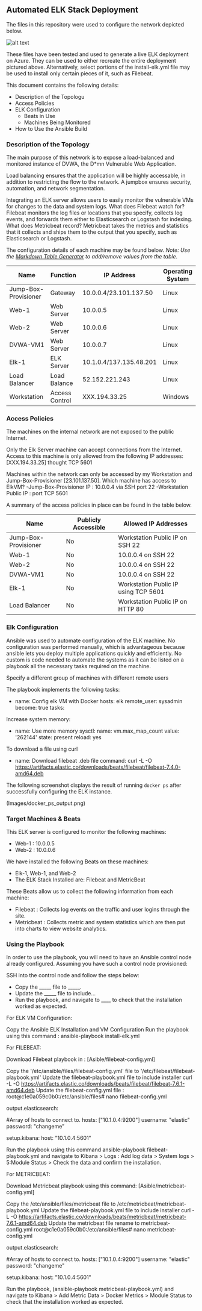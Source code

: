 ## Automated ELK Stack Deployment

The files in this repository were used to configure the network depicted below.

![alt text](https://github.com/luis00mel/ELK-Stack-Project/tree/main/Images/ElkStack.png "Elk-Stack-Typology")

These files have been tested and used to generate a live ELK deployment on Azure. They can be used to either recreate the entire deployment pictured above. Alternatively, select portions of the install-elk.yml file may be used to install only certain pieces of it, such as Filebeat.


This document contains the following details:
- Description of the Topologu
- Access Policies
- ELK Configuration
  - Beats in Use
  - Machines Being Monitored
- How to Use the Ansible Build


### Description of the Topology

The main purpose of this network is to expose a load-balanced and monitored instance of DVWA, the D*mn Vulnerable Web Application.

Load balancing ensures that the application will be highly accessable, in addition to restricting the flow to the network. A jumpbox ensures security, automation, and network segmentation. 

Integrating an ELK server allows users to easily monitor the vulnerable VMs for changes to the data and system logs.
What does Filebeat watch for? Filebeat monitors the log files or locations that you specify, collects log events, and forwards them either to Elasticsearch or Logstash for indexing.
What does Metricbeat record? Metricbeat takes the metrics and statistics that it collects and ships them to the output that you specify, such as Elasticsearch or Logstash.

The configuration details of each machine may be found below.
_Note: Use the [Markdown Table Generator](http://www.tablesgenerator.com/markdown_tables) to add/remove values from the table_.

| Name                 | Function       | IP Address                | Operating System |
|----------------------|----------------|---------------------------|------------------|
| Jump-Box-Provisioner | Gateway        | 10.0.0.4/23.101.137.50    | Linux            |
| Web-1                | Web Server     | 10.0.0.5                  | Linux            |
| Web-2                | Web Server     | 10.0.0.6                  | Linux            |
| DVWA-VM1             | Web Server     | 10.0.0.7                  | Linux            |
| Elk-1                | ELK Server     | 10.1.0.4/137.135.48.201   | Linux            |
| Load Balancer        | Load Balance   | 52.152.221.243            | Linux            |
| Workstation          | Access Control | XXX.194.33.25             | Windows          |

### Access Policies

The machines on the internal network are not exposed to the public Internet. 

Only the Elk Server machine can accept connections from the Internet. Access to this machine is only allowed from the following IP addresses: [XXX.194.33.25] thought TCP 5601

Machines within the network can only be accessed by my Workstation and Jump-Box-Provisioner [23.101.137.50]. 
Which machine has access to ElkVM?
-Jump-Box-Provisioner IP : 10.0.0.4 via SSH port 22
-Workstation Public IP : port TCP 5601

A summary of the access policies in place can be found in the table below.

| Name                 | Publicly Accessible | Allowed IP Addresses                 |
|----------------------|---------------------|--------------------------------------|
| Jump-Box-Provisioner | No                  | Workstation Public IP on SSH 22      |
| Web-1                | No                  | 10.0.0.4 on SSH 22                   |
| Web-2                | No                  | 10.0.0.4 on SSH 22                   |
| DVWA-VM1             | No                  | 10.0.0.4 on SSH 22                   |
| Elk-1                | No                  | Workstation Public IP using TCP 5601 |
| Load Balancer        | No                  | Workstation Public IP on HTTP 80     |

### Elk Configuration

Ansible was used to automate configuration of the ELK machine. No configuration was performed manually, which is advantageous because ansible lets you deploy multiple applications quickly and efficiently. No custom is code needed to automate the systems as it can be listed on a playbook all the necessary tasks required on the machine.

Specify a different group of machines with different remote users

The playbook implements the following tasks:
-   name: Config elk VM with Docker
    hosts: elk
    remote_user: sysadmin
    become: true
    tasks:

Increase system memory:

- name: Use more memory
  sysctl:
    name: vm.max_map_count
    value: '262144'
    state: present
    reload: yes

To download a file using curl

-   name: Download filebeat .deb file
    command: curl -L -O https://artifacts.elastic.co/downloads/beats/filebeat/filebeat-7.4.0-amd64.deb

The following screenshot displays the result of running `docker ps` after successfully configuring the ELK instance.

(Images/docker_ps_output.png)

### Target Machines & Beats
This ELK server is configured to monitor the following machines:
- Web-1 : 10.0.0.5
- Web-2 : 10.0.0.6

We have installed the following Beats on these machines:
- Elk-1, Web-1, and Web-2
- The ELK Stack Installed are: Filebeat and MetricBeat

These Beats allow us to collect the following information from each machine:
- Filebeat : Collects log events on the traffic and user logins through the site.
- Metricbeat : Collects metric and system statistics which are then put into charts to view website analytics.

### Using the Playbook
In order to use the playbook, you will need to have an Ansible control node already configured. Assuming you have such a control node provisioned: 

SSH into the control node and follow the steps below:
- Copy the _____ file to _____.
- Update the _____ file to include...
- Run the playbook, and navigate to ____ to check that the installation worked as expected.

For ELK VM Configuration:

  Copy the Ansible ELK Installation and VM Configuration
  Run the playbook using this command : ansible-playbook install-elk.yml

For FILEBEAT:

Download Filebeat playbook in : [Asible/filebeat-config.yml]

Copy the '/etc/ansible/files/filebeat-config.yml' file to '/etc/filebeat/filebeat-playbook.yml'
Update the filebeat-playbook.yml file to include installer
curl -L -O https://artifacts.elastic.co/downloads/beats/filebeat/filebeat-7.6.1-amd64.deb
Update the filebeat-config.yml file : 
	root@c1e0a059c0b0:/etc/ansible/files# nano filebeat-config.yml

output.elasticsearch:

  #Array of hosts to connect to.
    hosts: ["10.1.0.4:9200"]
      username: "elastic"
      password: "changeme” 

   setup.kibana:
    host: "10.1.0.4:5601"

Run the playbook using this command ansible-playbook filebeat-playbook.yml and navigate to Kibana > Logs : Add log data > System logs > 5:Module Status > Check the data and confirm the installation.

For METRICBEAT:

Download Metricbeat playbook using this command: [Asible/metricbeat-config.yml]

Copy the /etc/ansible/files/metricbeat file to /etc/metricbeat/metricbeat-playbook.yml
Update the filebeat-playbook.yml file to include installer
curl -L -O https://artifacts.elastic.co/downloads/beats/metricbeat/metricbeat-7.6.1-amd64.deb
Update the metricbeat file rename to metricbeat-config.yml
	root@c1e0a059c0b0:/etc/ansible/files# nano metricbeat-config.yml

output.elasticsearch:

  #Array of hosts to connect to.
  hosts: ["10.1.0.4:9200"]
    username: "elastic"
    password: "changeme"

   setup.kibana:
    host: "10.1.0.4:5601"

Run the playbook, (ansible-playbook metricbeat-playbook.yml) and navigate to Kibana > Add Metric Data > Docker Metrics > Module Status to check that the installation worked as expected.
